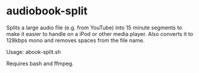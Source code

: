 # audiobook-split

Splits a large audio file (e.g. from YouTube) into 15 minute segments to make it easier to handle on a iPod or other media player.
Also converts it to 128kbps mono and removes spaces from the file name.

Usage: abook-split.sh <inputfile> <basename of output file>
  
Requires bash and ffmpeg.
